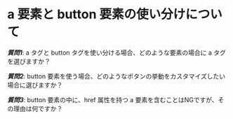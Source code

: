 # a 要素と button 要素の使い分けについて

***質問1***: a タグと button タグを使い分ける場合、どのような要素の場合に a タグを選びますか？

***質問2***: button 要素を使う場合、どのようなボタンの挙動をカスタマイズしたい場合に選びますか？

***質問3***: button 要素の中に、href 属性を持つ a 要素を含むことはNGですが、その理由は何ですか？